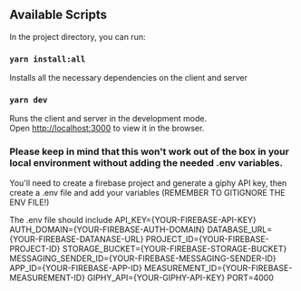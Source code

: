 ## Available Scripts

In the project directory, you can run:

### `yarn install:all`

Installs all the necessary dependencies on the client and server

### `yarn dev`

Runs the client and server in the development mode.<br />
Open [http://localhost:3000](http://localhost:3000) to view it in the browser.

### Please keep in mind that this won't work out of the box in your local environment without adding the needed .env variables.

You'll need to create a firebase project and generate a giphy API key, then create a .env file and add your variables (REMEMBER TO GITIGNORE THE ENV FILE!)

The .env file should include
API_KEY={YOUR-FIREBASE-API-KEY}
AUTH_DOMAIN={YOUR-FIREBASE-AUTH-DOMAIN}
DATABASE_URL={YOUR-FIREBASE-DATANASE-URL}
PROJECT_ID={YOUR-FIREBASE-PROJECT-ID}
STORAGE_BUCKET={YOUR-FIREBASE-STORAGE-BUCKET}
MESSAGING_SENDER_ID={YOUR-FIREBASE-MESSAGING-SENDER-ID}
APP_ID={YOUR-FIREBASE-APP-ID}
MEASUREMENT_ID={YOUR-FIREBASE-MEASUREMENT-ID}
GIPHY_API={YOUR-GIPHY-API-KEY}
PORT=4000
